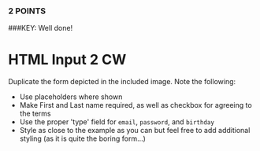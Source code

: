 ### 2 POINTS
###KEY: Well done!

# HTML Input 2 CW

Duplicate the form depicted in the included image. Note the following:

* Use placeholders where shown
* Make First and Last name required, as well as checkbox for agreeing to the terms
* Use the proper 'type' field for ```email```, ```password```, and ```birthday```
* Style as close to the example as you can but feel free to add additional styling (as it is quite the boring form...)
